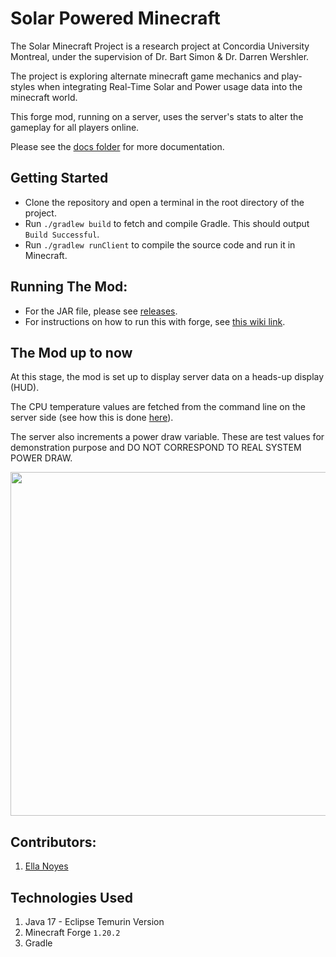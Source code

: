 # Solar Powered Minecraft

The Solar Minecraft Project is a research project at Concordia University Montreal, under the supervision of Dr. Bart 
Simon & Dr. Darren Wershler. 

The project is exploring alternate minecraft game mechanics and play-styles when integrating 
Real-Time Solar and Power usage data into the minecraft world. 

This forge mod, running on a server, uses the server's stats to alter the gameplay for all players online. 

Please see the [docs folder](./docs/) for more documentation.
## Getting Started 
- Clone the repository and open a terminal in the root directory of the project.
- Run `./gradlew build` to fetch and compile Gradle. This should output `Build Successful`. 
- Run `./gradlew runClient` to compile the source code and run it in Minecraft.

## Running The Mod: 
- For the JAR file, please see [releases](https://github.com/estineali/Solar_Minecraft/releases).
- For instructions on how to run this with forge, see [this wiki link](https://github.com/en4395/Solar_Minecraft/wiki/How-to-join-the-Solar-Minecraft-server).  

## The Mod up to now
At this stage, the mod is set up to display server data on a heads-up display (HUD). 

The CPU temperature values are fetched from the command line on the server side (see how this is done [here](https://github.com/en4395/Solar_Minecraft/blob/main/src/main/java/solarminecraft/services/DataQueryProcess.java)). 

The server also increments a power draw variable. These are test values for demonstration purpose and DO NOT CORRESPOND TO REAL SYSTEM POWER DRAW.

<img src = "https://github.com/en4395/Workshop_Images/blob/main/solar_minecraft_HUD.png" width=550> 

## Contributors: 
1. [Ella Noyes](https://github.com/en4395/Solar_Minecraft)

## Technologies Used 
1. Java 17 - Eclipse Temurin Version
2. Minecraft Forge `1.20.2`
3. Gradle
